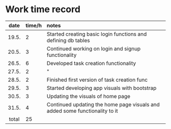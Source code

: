 # Work time record

| date | time/h | notes  |
| :----:|:-----| :-----|
| 19.5. | 2   | Started creating basic login functions and defining db tables |
| 20.5. | 3   | Continued working on login and signup functionality |
| 26.5. | 6   | Developed task creation functionality |
| 27.5. | 2   | " |
| 28.5. | 2   | Finished first version of task creation func |
| 29.5. | 3   | Started developing app visuals with bootstrap |
| 30.5. | 3   | Updating the visuals of home page |
| 31.5. | 4   | Continued updating the home page visuals and added some functionality to it |
| total | 25   | |
